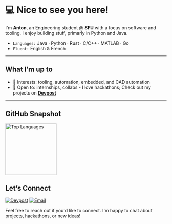 # 💻 Nice to see you here!

I'm **Anton**, an Engineering student @ **SFU** with a focus on software and tooling. I enjoy building stuff, primarly in Python and Java.

- `Languages:` Java · Python · Rust · C/C++ · MATLAB · Go  
- `Fluent:` English & French

---

## What I’m up to
- 🧪 Interests: tooling, automation, embedded, and CAD automation
- 🤝 Open to: internships, collabs - I love hackathons; Check out my projects on [**Devpost**](https://devpost.com/Antonfromvancouver)

---

## GitHub Snapshot
<a href="https://github.com/antonfromvancouver">
  <img align="top" height="160" src="https://github-readme-stats.vercel.app/api/top-langs/?username=antonfromvancouver&layout=compact&hide_title=true" alt="Top Languages">
</a>


## Let’s Connect
[![Devpost](https://img.shields.io/badge/Devpost-Antonfromvancouver-blue?logo=devpost)](https://devpost.com/Antonfromvancouver)
[![Email](https://img.shields.io/badge/Email-antonilic%40protonmail.com-informational?logo=protonmail)](mailto:antonilic@protonmail.com)

Feel free to reach out if you'd like to connect. I'm happy to chat about projects, hackathons, or new ideas!


